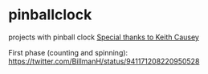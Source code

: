 # pinballclock
projects with pinball clock 
<a href="https://www.linkedin.com/in/keithcausey/">Special thanks to Keith Causey</a>

First phase (counting and spinning):
https://twitter.com/BillmanH/status/941171208220950528
